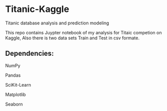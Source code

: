 # Titanic-Kaggle
Titanic database analysis and prediction modeling


This repo contains Juypter notebook of my analysis for Titaic competion on Kaggle, Also there is two data sets Train and Test in csv formate.

## Dependencies:

NumPy

Pandas

SciKit-Learn

Matplotlib

Seaborn 



